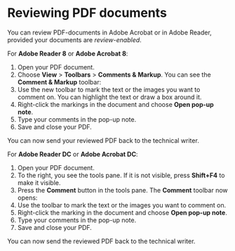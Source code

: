# Reviewing PDF documents

 You can review PDF-documents in Adobe Acrobat or in Adobe Reader, provided your documents are _review-enabled_.

 For **Adobe Reader 8** or **Adobe Acrobat 8**:

1.  Open your PDF document.
2.  Choose **View** &gt; **Toolbars** &gt; **Comments & Markup**.  You can see the **Comment & Markup** toolbar:  
3.  Use the new toolbar to mark the text or the images you want to comment on. You can highlight the text or draw a box around it.
4.  Right-click the markings in the document and choose **Open pop-up note**.
5.  Type your comments in the pop-up note.
6.  Save and close your PDF.

 You can now send your reviewed PDF back to the technical writer.

 For **Adobe Reader DC** or **Adobe Acrobat DC**:

1.  Open your PDF document.
2.  To the right, you see the tools pane. If it is not visible, press **Shift+F4** to make it visible.
3.  Press the **Comment** button in the tools pane.  The **Comment** toolbar now opens:  
4.  Use the toolbar to mark the text or the images you want to comment on.
5.  Right-click the marking in the document and choose **Open pop-up note**.
6.  Type your comments in the pop-up note.
7.  Save and close your PDF.

 You can now send the reviewed PDF back to the technical writer.

